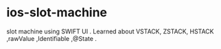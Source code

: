 # ios-slot-machine
slot machine using SWIFT UI . Learned about VSTACK, ZSTACK, HSTACK ,rawValue ,Identifiable ,@State .
